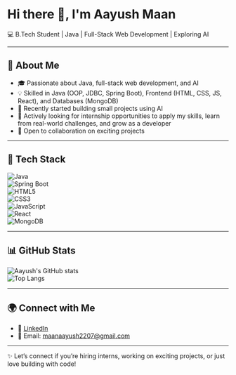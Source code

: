 # Hi there 👋, I'm Aayush Maan  

💻 B.Tech Student | Java | Full-Stack Web Development | Exploring AI  

---

## 🚀 About Me
- 🎓 Passionate about Java, full-stack web development, and AI  
- 💡 Skilled in Java (OOP, JDBC, Spring Boot), Frontend (HTML, CSS, JS, React), and Databases (MongoDB)  
- 🤖 Recently started building small projects using AI  
- 🌱 Actively looking for internship opportunities to apply my skills, learn from real-world challenges, and grow as a developer  
- 🤝 Open to collaboration on exciting projects  

---

## 🔧 Tech Stack
![Java](https://img.shields.io/badge/Java-ED8B00?style=for-the-badge&logo=java&logoColor=white)  
![Spring Boot](https://img.shields.io/badge/Spring%20Boot-6DB33F?style=for-the-badge&logo=springboot&logoColor=white)  
![HTML5](https://img.shields.io/badge/HTML5-E34F26?style=for-the-badge&logo=html5&logoColor=white)  
![CSS3](https://img.shields.io/badge/CSS3-1572B6?style=for-the-badge&logo=css3&logoColor=white)  
![JavaScript](https://img.shields.io/badge/JavaScript-F7DF1E?style=for-the-badge&logo=javascript&logoColor=black)  
![React](https://img.shields.io/badge/React-20232A?style=for-the-badge&logo=react&logoColor=61DAFB)  
![MongoDB](https://img.shields.io/badge/MongoDB-4EA94B?style=for-the-badge&logo=mongodb&logoColor=white)  

---

## 📊 GitHub Stats
![Aayush's GitHub stats](https://github-readme-stats.vercel.app/api?username=aayush-maan07&show_icons=true&theme=radical)  
![Top Langs](https://github-readme-stats.vercel.app/api/top-langs/?username=aayush-maan07&layout=compact&theme=radical)  

---

## 🌍 Connect with Me
- 💼 [LinkedIn](https://www.linkedin.com/in/aayush-maan-1b056735b?utm_source=share&utm_campaign=share_via&utm_content=profile&utm_medium=android_app)  
- 📧 Email: maanaayush2207@gmail.com  

---

✨ Let’s connect if you’re hiring interns, working on exciting projects, or just love building with code!
